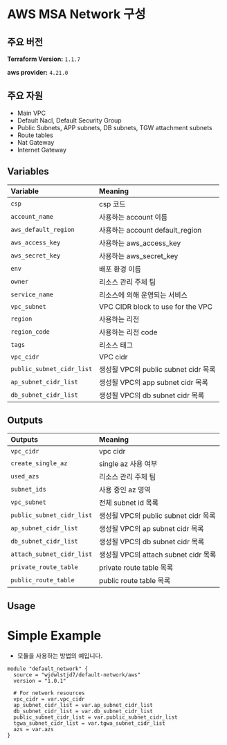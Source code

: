 # AWS MSA Network 구성

## 주요 버전

**Terraform Version:** `1.1.7`

**aws provider:** `4.21.0`

## 주요 자원

- Main VPC 
- Default Nacl, Default Security Group
- Public Subnets, APP subnets, DB subnets, TGW attachment subnets
- Route tables
- Nat Gateway
- Internet Gateway

## Variables

| Variable | Meaning                           |
| :------- |:----------------------------------|
| `csp`| csp 코드                            |
| `account_name`| 사용하는 account 이름                   |
| `aws_default_region`| 사용하는 account default_region       |
| `aws_access_key`| 사용하는 aws_access_key               |
| `aws_secret_key`| 사용하는 aws_secret_key               |
| `env` | 배포 환경 이름                          |
| `owner` | 리소스 관리 주체 팀                       |
| `service_name` | 리소스에 의해 운영되는 서비스                  |
| `vpc_subnet` | VPC CIDR block to use for the VPC |
| `region` | 사용하는 리전                           |
| `region_code` | 사용하는 리전 code                      |
| `tags` | 리소스 태그                            |
| `vpc_cidr` | VPC cidr                          |
| `public_subnet_cidr_list`| 생성될 VPC의 public subnet cidr 목록    |
| `ap_subnet_cidr_list`| 생성될 VPC의 app subnet cidr 목록       |
| `db_subnet_cidr_list`| 생성될 VPC의 db subnet cidr 목록        |

## Outputs

| Outputs | Meaning |
| :------- | :----- |
| `vpc_cidr`| vpc cidr |
| `create_single_az` | single az 사용 여부 |
| `used_azs` | 리소스 관리 주체 팀 |
| `subnet_ids` | 사용 중인 az 영역 |
| `vpc_subnet` | 전체 subnet id 목록 |
| `public_subnet_cidr_list`| 생성될 VPC의 public subnet cidr 목록 |
| `ap_subnet_cidr_list`| 생성될 VPC의 ap subnet cidr 목록 |
| `db_subnet_cidr_list`| 생성될 VPC의 db subnet cidr 목록 |
| `attach_subnet_cidr_list`| 생성될 VPC의 attach subnet cidr 목록 |
| `private_route_table` | private route table 목록 |
| `public_route_table` | public route table 목록 |

## Usage

# Simple Example

* 모듈을 사용하는 방법의 예입니다.

```
module "default_network" {
  source = "wjdwlstjd7/default-network/aws"
  version = "1.0.1"

  # For network resources
  vpc_cidr = var.vpc_cidr
  ap_subnet_cidr_list = var.ap_subnet_cidr_list
  db_subnet_cidr_list = var.db_subnet_cidr_list
  public_subnet_cidr_list = var.public_subnet_cidr_list
  tgwa_subnet_cidr_list = var.tgwa_subnet_cidr_list
  azs = var.azs
}

```
